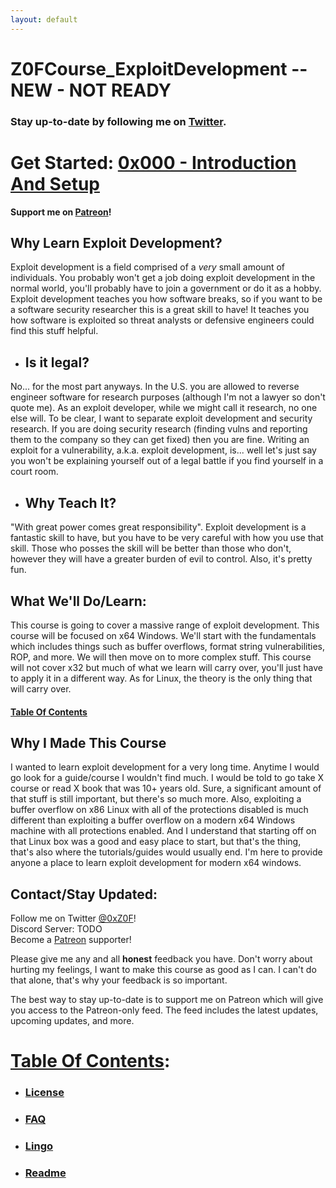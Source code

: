```yaml
---
layout: default
---
```


# Z0FCourse_ExploitDevelopment -- NEW - NOT READY

### Stay up-to-date by following me on [Twitter](https://twitter.com/0xZ0F).

# Get Started: [0x000 - Introduction And Setup](0x000-IntroductionAndSetup/0x000-IntroductionAndSetup.md)

**Support me on [Patreon](https://www.patreon.com/z0f)!**

## Why Learn Exploit Development?
Exploit development is a field comprised of a *very* small amount of individuals. You probably won't get a job doing exploit development in the normal world, you'll probably have to join a government or do it as a hobby. Exploit development teaches you how software breaks, so if you want to be a software security researcher this is a great skill to have! It teaches you how software is exploited so threat analysts or defensive engineers could find this stuff helpful.

* ## Is it legal?
No... for the most part anyways. In the U.S. you are allowed to reverse engineer software for research purposes (although I'm not a lawyer so don't quote me). As an exploit developer, while we might call it research, no one else will. To be clear, I want to separate exploit development and security research. If you are doing security research (finding vulns and reporting them to the company so they can get fixed) then you are fine. Writing an exploit for a vulnerability, a.k.a. exploit development, is... well let's just say you won't be explaining yourself out of a legal battle if you find yourself in a court room.
* ## Why Teach It?
"With great power comes great responsibility". Exploit development is a fantastic skill to have, but you have to be very careful with how you use that skill. Those who posses the skill will be better than those who don't, however they will have a greater burden of evil to control. Also, it's pretty fun.

## What We'll Do/Learn:
This course is going to cover a massive range of exploit development. This course will be focused on x64 Windows. We'll start with the fundamentals which includes things such as buffer overflows, format string vulnerabilities, ROP, and more. We will then move on to more complex stuff. This course will not cover x32 but much of what we learn will carry over, you'll just have to apply it in a different way. As for Linux, the theory is the only thing that will carry over.

#### [Table Of Contents](TableOfContents.md)

## Why I Made This Course
I wanted to learn exploit development for a very long time. Anytime I would go look for a guide/course I wouldn't find much. I would be told to go take X course or read X book that was 10+ years old. Sure, a significant amount of that stuff is still important, but there's so much more. Also, exploiting a buffer overflow on x86 Linux with all of the protections disabled is much different than exploiting a buffer overflow on a modern x64 Windows machine with all protections enabled. And I understand that starting off on that Linux box was a good and easy place to start, but that's the thing, that's also where the tutorials/guides would usually end. I'm here to provide anyone a place to learn exploit development for modern x64 windows.

<a name="contact"></a>
## Contact/Stay Updated:
Follow me on Twitter [@0xZ0F](https://twitter.com/0xZ0F)!  
Discord Server: TODO  
Become a [Patreon](https://www.patreon.com/z0f) supporter!  

Please give me any and all **honest** feedback you have. Don't worry about hurting my feelings, I want to make this course as good as I can. I can't do that alone, that's why your feedback is so important.

The best way to stay up-to-date is to support me on Patreon which will give you access to the Patreon-only feed. The feed includes the latest updates, upcoming updates, and more.
<br />

# [Table Of Contents](TableOfContents.md):
* ### [License](LICENSE.md)
* ### [FAQ](FAQ.md)
* ### [Lingo](Lingo.md)
* ### [Readme](README.md)
<br/>
<br/>
<br/>
